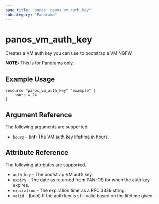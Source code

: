 ```yaml
---
page_title: "panos: panos_vm_auth_key"
subcategory: "Panorama"
---
```



# panos_vm_auth_key

Creates a VM auth key you can use to bootstrap a VM NGFW.

**NOTE:** This is for Panorama only.


## Example Usage

```hcl
resource "panos_vm_auth_key" "example" {
    hours = 24
}
```


## Argument Reference

The following arguments are supported:

* `hours` - (int) The VM auth key lifetime in hours.


## Attribute Reference

The following attributes are supported.

* `auth_key` - The bootstrap VM auth key.
* `expiry` - The date as returned from PAN-OS for when the auth key expires.
* `expiration` - The expiration time as a RFC 3339 string.
* `valid` - (bool) If the auth key is still valid based on the lifetime given.
